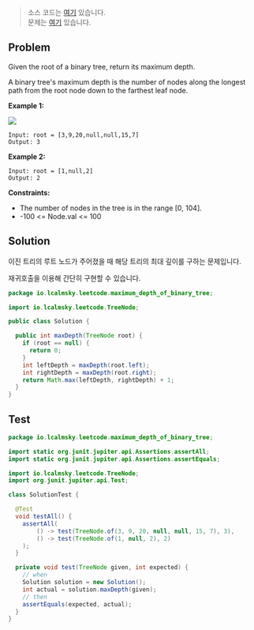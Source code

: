 > 소스 코드는 [여기](https://github.com/lcalmsky/leetcode/blob/master/src/main/java/io/lcalmsky/leetcode/maximum_depth_of_binary_tree/Solution.java) 있습니다.  
> 문제는 [여기](https://leetcode.com/problems/maximum-depth-of-binary-tree/) 있습니다.

## Problem

Given the root of a binary tree, return its maximum depth.

A binary tree's maximum depth is the number of nodes along the longest path from the root node down
to the farthest leaf node.

**Example 1:**

![](https://assets.leetcode.com/uploads/2020/11/26/tmp-tree.jpg)

```text
Input: root = [3,9,20,null,null,15,7]
Output: 3
```

**Example 2:**

```text
Input: root = [1,null,2]
Output: 2
```

**Constraints:**

* The number of nodes in the tree is in the range [0, 104].
* -100 <= Node.val <= 100

## Solution

이진 트리의 루트 노드가 주어졌을 때 해당 트리의 최대 깊이를 구하는 문제입니다.

재귀호출을 이용해 간단히 구현할 수 있습니다.

```java
package io.lcalmsky.leetcode.maximum_depth_of_binary_tree;

import io.lcalmsky.leetcode.TreeNode;

public class Solution {

  public int maxDepth(TreeNode root) {
    if (root == null) {
      return 0;
    }
    int leftDepth = maxDepth(root.left);
    int rightDepth = maxDepth(root.right);
    return Math.max(leftDepth, rightDepth) + 1;
  }
}
```

## Test

```java
package io.lcalmsky.leetcode.maximum_depth_of_binary_tree;

import static org.junit.jupiter.api.Assertions.assertAll;
import static org.junit.jupiter.api.Assertions.assertEquals;

import io.lcalmsky.leetcode.TreeNode;
import org.junit.jupiter.api.Test;

class SolutionTest {

  @Test
  void testAll() {
    assertAll(
        () -> test(TreeNode.of(3, 9, 20, null, null, 15, 7), 3),
        () -> test(TreeNode.of(1, null, 2), 2)
    );
  }

  private void test(TreeNode given, int expected) {
    // when
    Solution solution = new Solution();
    int actual = solution.maxDepth(given);
    // then
    assertEquals(expected, actual);
  }
}
```